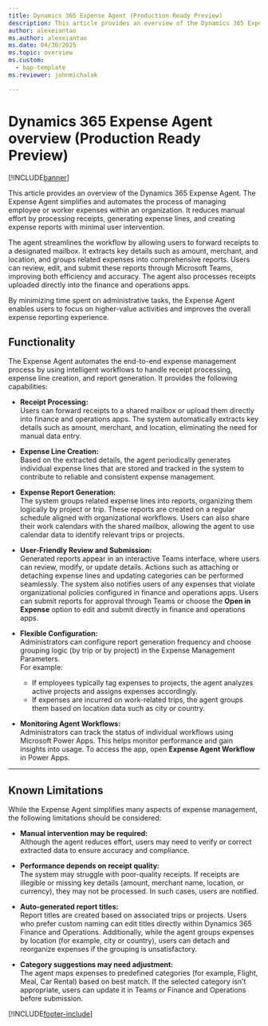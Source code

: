 ```yaml
---
title: Dynamics 365 Expense Agent (Production Ready Preview)
description: This article provides an overview of the Dynamics 365 Expense Agent.
author: alexeiantao
ms.author: alexeiantao
ms.date: 04/30/2025
ms.topic: overview
ms.custom: 
  - bap-template
ms.reviewer: johnmichalak

---
```


# Dynamics 365 Expense Agent overview (Production Ready Preview)

[!INCLUDE[banner](../includes/banner.md)]

This article provides an overview of the Dynamics 365 Expense Agent. The Expense Agent simplifies and automates the process of managing employee or worker expenses within an organization. It reduces manual effort by processing receipts, generating expense lines, and creating expense reports with minimal user intervention.

The agent streamlines the workflow by allowing users to forward receipts to a designated mailbox. It extracts key details such as amount, merchant, and location, and groups related expenses into comprehensive reports. Users can review, edit, and submit these reports through Microsoft Teams, improving both efficiency and accuracy. The agent also processes receipts uploaded directly into the finance and operations apps.

By minimizing time spent on administrative tasks, the Expense Agent enables users to focus on higher-value activities and improves the overall expense reporting experience.

## Functionality

The Expense Agent automates the end-to-end expense management process by using intelligent workflows to handle receipt processing, expense line creation, and report generation. It provides the following capabilities:

- **Receipt Processing:**  
  Users can forward receipts to a shared mailbox or upload them directly into finance and operations apps. The system automatically extracts key details such as amount, merchant, and location, eliminating the need for manual data entry.

- **Expense Line Creation:**  
  Based on the extracted details, the agent periodically generates individual expense lines that are stored and tracked in the system to contribute to reliable and consistent expense management.

- **Expense Report Generation:**  
  The system groups related expense lines into reports, organizing them logically by project or trip. These reports are created on a regular schedule aligned with organizational workflows. Users can also share their work calendars with the shared mailbox, allowing the agent to use calendar data to identify relevant trips or projects.

- **User-Friendly Review and Submission:**  
  Generated reports appear in an interactive Teams interface, where users can review, modify, or update details. Actions such as attaching or detaching expense lines and updating categories can be performed seamlessly. The system also notifies users of any expenses that violate organizational policies configured in finance and operations apps. Users can submit reports for approval through Teams or choose the **Open in Expense** option to edit and submit directly in finance and operations apps.

- **Flexible Configuration:**  
  Administrators can configure report generation frequency and choose grouping logic (by trip or by project) in the Expense Management Parameters.  
  For example:  
  - If employees typically tag expenses to projects, the agent analyzes active projects and assigns expenses accordingly.  
  - If expenses are incurred on work-related trips, the agent groups them based on location data such as city or country.

- **Monitoring Agent Workflows:**  
  Administrators can track the status of individual workflows using Microsoft Power Apps. This helps monitor performance and gain insights into usage. To access the app, open **Expense Agent Workflow** in Power Apps.

---

## Known Limitations

While the Expense Agent simplifies many aspects of expense management, the following limitations should be considered:

- **Manual intervention may be required:**  
  Although the agent reduces effort, users may need to verify or correct extracted data to ensure accuracy and compliance.

- **Performance depends on receipt quality:**  
  The system may struggle with poor-quality receipts. If receipts are illegible or missing key details (amount, merchant name, location, or currency), they may not be processed. In such cases, users are notified.

- **Auto-generated report titles:**  
  Report titles are created based on associated trips or projects. Users who prefer custom naming can edit titles directly within Dynamics 365 Finance and Operations. Additionally, while the agent groups expenses by location (for example, city or country), users can detach and reorganize expenses if the grouping is unsatisfactory.

- **Category suggestions may need adjustment:**  
  The agent maps expenses to predefined categories (for example, Flight, Meal, Car Rental) based on best match. If the selected category isn’t appropriate, users can update it in Teams or Finance and Operations before submission.



[!INCLUDE[footer-include](../includes/footer-banner.md)]
